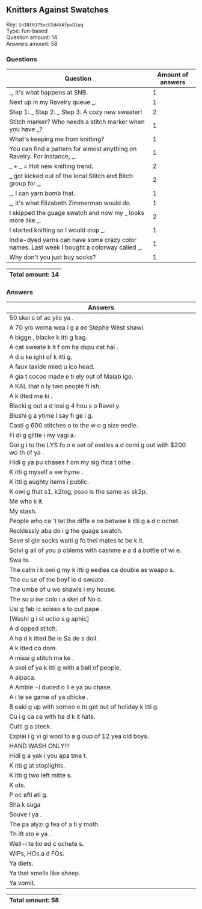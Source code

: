 ## Knitters Against Swatches
Key: `GnINt0J75vcGSd4XAfpvD1uq`  
Type: fun-based  
Question amount: 14  
Answers amount: 58
### Questions
| Question | Amount of answers |
|---|---|
| _, it's what happens at SNB. | 1 |
| Next up in my Ravelry queue _. | 1 |
| Step 1: _ Step 2: _ Step 3: A cozy new sweater! | 2 |
| Stitch marker? Who needs a stitch marker when you have _? | 1 |
| What's keeping me from knitting? | 1 |
| You can find a pattern for almost anything on Ravelry. For instance, _. | 1 |
| _ + _ = Hot new knitting trend. | 2 |
| _ got kicked out of the local Stitch and Bitch group for _. | 2 |
| _, I can yarn bomb that. | 1 |
| _, it's what Elizabeth Zimmerman would do. | 1 |
| I skipped the guage swatch and now my _ looks more like _. | 2 |
| I started knitting so I would stop _. | 1 |
| Indie-dyed yarns can have some crazy color names. Last week I bought a colorway called _. | 1 |
| Why don't you just buy socks? | 1 |

|Total amount: 14|
|---|

### Answers
| Answers |
|---|
| 50 skei s of ac ylic ya . |
| A 70 y/o woma  wea i g a  eo  Stephe  West shawl. |
| A bigge , blacke  k itti g bag. |
| A cat sweate  k it f om ha dspu  cat hai . |
| A d u ke   ight of k itti g. |
| A faux taxide mied u ico  head. |
| A gia t cocoo  made e ti ely out of Malab igo. |
| A KAL that o ly two people fi ish. |
| A k itted me ki . |
| Blacki g out a d losi g 4 hou s o  Ravel y. |
| Blushi g a ytime I say fi ge i g. |
| Casti g 600 stitches o to the w o g size  eedle. |
| Fi di g glitte  i  my vagi a. |
| Goi g i to the LYS fo  o e set of  eedles a d comi g out with $200 wo th of ya . |
| Hidi g ya  pu chases f om my sig ifica t othe . |
| K itti g myself a  ew hyme . |
| K itti g  aughty items i  public. |
| K owi g that s1, k2tog, psso is the same as sk2p. |
| Me  who k it. |
| My stash. |
| People who ca 't tel the diffe e ce betwee  k itti g a d c ochet. |
| Recklessly aba do i g the guage swatch. |
| Seve  si gle socks waiti g fo  thei  mates to be k it. |
| Solvi g all of you  p oblems with cashme e a d a bottle of wi e. |
| Swa ts. |
| The calm i  k owi g my k itti g  eedles ca  double as weapo s. |
| The cu se of the boyf ie d sweate . |
| The  umbe  of u wo  shawls i  my house. |
| The su p ise colo  i  a skei  of No o. |
| Usi g fab ic scisso s to cut pape . |
| [Washi g i st uctio s g aphic] |
| A d opped stitch. |
| A ha d k itted Be ie Sa de s doll. |
| A k itted co dom. |
| A missi g stitch ma ke . |
| A skei  of ya  k itti g with a ball of people. |
| A  alpaca. |
| A  Ambie -i duced o li e ya  pu chase. |
| A  i te se game of ya  chicke . |
| B eaki g up with someo e to get out of holiday k itti g. |
| Cu i g ca ce  with ha d k it hats. |
| Cutti g a steek. |
| Explai i g vi gi  wool to a g oup of 12 yea  old boys. |
| HAND WASH ONLY!!! |
| Hidi g a yak i  you  apa tme t. |
| K itti g at stoplights. |
| K itti g two left mitte s. |
| K ots. |
| P oc afti ati g. |
| Sha k suga  |
| Souve i  ya . |
| The pa alyzi g fea  of a ti y moth. |
| Th ift sto e ya . |
| Well-i te tio ed c ochete s. |
| WIPs, HOs,a d FOs. |
| Ya  diets. |
| Ya  that smells like sheep. |
| Ya  vomit. |

|Total amount: 58|
|---|